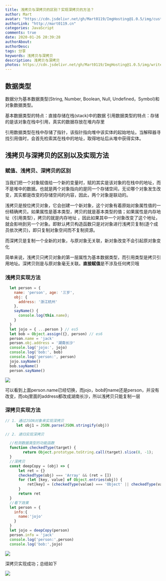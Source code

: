```yaml
---
title: 浅拷贝与深拷贝的区别？实现深拷贝的方法？
author: Mart
avatar: "https://cdn.jsdelivr.net/gh/Mart0119/ImgHosting@1.0.5/img/custom/2.jpg"
authorLink: "http://mart0119.cn"
categories: JavaScript
comments: true
date: 2020-01-26 20:39:28
authorAbout: 
authorDesc: 
tags: 分享
keywords: 浅拷贝与深拷贝
description: 浅拷贝与深拷贝
photos: https://cdn.jsdelivr.net/gh/Mart0119/ImgHosting@1.0.5/img/write/copy2.jpg
---
```


## 数据类型

数据分为基本数据类型(String, Number, Boolean, Null, Undefined，Symbol)和对象数据类型。

基本数据类型的特点：直接存储在栈(stack)中的数据
引用数据类型的特点：存储的是该对象在栈中引用，真实的数据存放在堆内存里

引用数据类型在栈中存储了指针，该指针指向堆中该实体的起始地址。当解释器寻找引用值时，会首先检索其在栈中的地址，取得地址后从堆中获得实体。
​​

## 浅拷贝与深拷贝的区别以及实现方法

### 赋值、浅拷贝、深拷贝的区别
当我们把一个对象赋值给一个新的变量时，赋的其实是该对象的在栈中的地址，而不是堆中的数据。也就是两个对象指向的是同一个存储空间，无论哪个对象发生改变，其实都是改变的存储空间的内容，因此，两个对象是联动的。

浅拷贝是按位拷贝对象，它会创建一个新对象，这个对象有着原始对象属性值的一份精确拷贝。如果属性是基本类型，拷贝的就是基本类型的值；如果属性是内存地址（引用类型），拷贝的就是内存地址 ，因此如果其中一个对象改变了这个地址，就会影响到另一个对象。即默认拷贝构造函数只是对对象进行浅拷贝复制(逐个成员依次拷贝)，即只复制对象空间而不复制资源。

而深拷贝是复制一个全新的对象，与原对象无关联，新对象改变不会引起原对象变化

简单来说，浅拷贝只拷贝对象的第一层属性为基本数据类型，而引用类型是拷贝引用地址。深拷贝则是与原对象毫无关联。**直接赋值**是不涉及任何拷贝哦

### 浅拷贝实现方法
```js
  let person = {
    name: 'person', age: '三岁',
    obj: {
      address: '浙江杭州'
    },
    sayName() {
      console.log(this.name);
    }
  }
  let jojo = { ...person } // es5
  let bob = Object.assign({}, person) // es6
  person.name = 'jack'
  person.obj.address = '湖南长沙'
  console.log('jojo:', jojo)
  console.log('bob:', bob)
  console.log('person:', person)
  jojo.sayName()
  bob.sayName()
  person.sayName()
```
![](https://cdn.jsdelivr.net/gh/Mart0119/ImgHosting@1.0.5/img/write/copy.jpg)

可以看到上面person.name已经切换，而jojo，bob的name还是person，并没有改变，而obj里面的address都改成湖南长沙，所以浅拷贝只能复制一层

### 深拷贝实现方法
```js
// 1. 通过JSON对象来实现深拷贝
     let obj1 = JSON.parse(JSON.stringify(obj))

// 2. 递归实现深拷贝

  //检测数据类型的功能函数
  function checkedType(target) {
        return Object.prototype.toString.call(target).slice(8, -1);
  }
  //深拷贝
  const deepCopy = (obj) => {
      let ret = {}
      checkedType(obj) === 'Array' && (ret = [])
      for (let [key, value] of Object.entries(obj)) {
          ret[key] = (checkedType(value) === 'Object' || checkedType(value) === 'Array') ? deepCopy(value) : value
      }
      return ret
  }
  //看下效果
  let person = {
    info:{
      name:'jojo'
    }
  }
  let jojo = deepCopy(person)
  person.info = 'jack'
  console.log('person:',person)
  console.log('bob:',jojo)
```
![](https://cdn.jsdelivr.net/gh/Mart0119/ImgHosting@1.0.5/img/write/copy1.jpg)

深拷贝实现成功；总结如下

![](https://cdn.jsdelivr.net/gh/Mart0119/ImgHosting@1.0.5/img/write/copy2.jpg)
